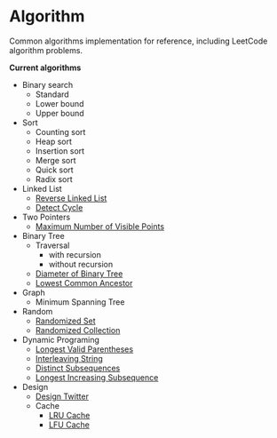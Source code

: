 # Algorithm

Common algorithms implementation for reference, including LeetCode algorithm problems.

**Current algorithms**

- Binary search
    - Standard
    - Lower bound
    - Upper bound
- Sort
    - Counting sort
    - Heap sort
    - Insertion sort
    - Merge sort
    - Quick sort
    - Radix sort
- Linked List
    - [Reverse Linked List](https://leetcode-cn.com/problems/reverse-linked-list/)
    - [Detect Cycle](https://leetcode-cn.com/problems/linked-list-cycle-ii/)
- Two Pointers
    - [Maximum Number of Visible Points](https://leetcode-cn.com/problems/maximum-number-of-visible-points/)
- Binary Tree
    - Traversal
        - with recursion
        - without recursion
    - [Diameter of Binary Tree](https://leetcode-cn.com/problems/diameter-of-binary-tree/)
    - [Lowest Common Ancestor](https://leetcode-cn.com/problems/lowest-common-ancestor-of-a-binary-tree/)
- Graph
    - Minimum Spanning Tree
- Random
    - [Randomized Set](https://leetcode-cn.com/problems/insert-delete-getrandom-o1/)
    - [Randomized Collection](https://leetcode-cn.com/problems/insert-delete-getrandom-o1-duplicates-allowed/)
- Dynamic Programing
    - [Longest Valid Parentheses](https://leetcode-cn.com/problems/longest-valid-parentheses/)
    - [Interleaving String](https://leetcode-cn.com/problems/interleaving-string/)
    - [Distinct Subsequences](https://leetcode-cn.com/problems/distinct-subsequences/)
    - [Longest Increasing Subsequence](https://leetcode-cn.com/problems/longest-increasing-subsequence/)
- Design
    - [Design Twitter](https://leetcode-cn.com/problems/design-twitter/)
    - Cache
        - [LRU Cache](https://leetcode-cn.com/problems/lru-cache/)
        - [LFU Cache](https://leetcode-cn.com/problems/lfu-cache/)